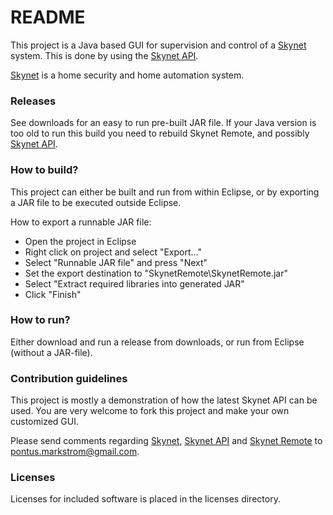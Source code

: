 # README #

This project is a Java based GUI for supervision and control of a [Skynet][skynet_site] system. This is done by using the [Skynet API][skynet_api_site].

[Skynet][skynet_site] is a home security and home automation system.

### Releases ###

See downloads for an easy to run pre-built JAR file. If your Java version is too old to run this build you need to rebuild Skynet Remote, and possibly [Skynet API][skynet_api_site].

### How to build? ###
This project can either be built and run from within Eclipse, or by exporting a JAR file to be executed outside Eclipse.

How to export a runnable JAR file:

* Open the project in Eclipse
* Right click on project and select "Export..."
* Select "Runnable JAR file" and press "Next"
* Set the export destination to "SkynetRemote\SkynetRemote.jar"
* Select "Extract required libraries into generated JAR"
* Click "Finish"

### How to run? ###

Either download and run a release from downloads, or run from Eclipse (without a JAR-file).

### Contribution guidelines ###

This project is mostly a demonstration of how the latest Skynet API can be used. You are very welcome to fork this project and make your own customized GUI.

Please send comments regarding [Skynet][skynet_site], [Skynet API][skynet_api_site] and [Skynet Remote][skynet_remote_site] to pontus.markstrom@gmail.com.

### Licenses ###

Licenses for included software is placed in the licenses directory.

[skynet_site]: http://pihack.no-ip.org/pontus/projects/skynet/
[skynet_api_site]: http://pihack.no-ip.org/pontus/projects/skynet/#api
[skynet_remote_site]: https://bitbucket.org/pontusmarkstrom/skynetremote/overview